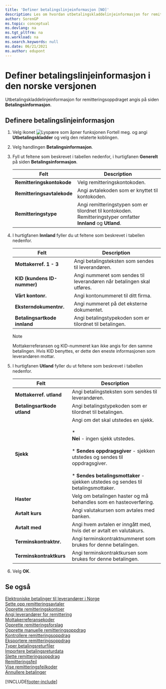 ```yaml
---
title: 'Definer betalingslinjeinformasjon [NO]'
description: Les om hvordan utbetalingskladdelinjeinformasjon for remitteringsoppdraget angis på siden Betalingsinformasjon.
author: SorenGP
ms.topic: conceptual
ms.devlang: na
ms.tgt_pltfrm: na
ms.workload: na
ms.search.keywords: null
ms.date: 06/21/2021
ms.author: edupont
---
```

# <a name="set-up-payment-line-information-in-the-norwegian-version"></a><a name="set-up-payment-line-information-in-the-norwegian-version"></a><a name="set-up-payment-line-information-in-the-norwegian-version"></a>Definer betalingslinjeinformasjon i den norske versjonen
Utbetalingskladdelinjeinformasjon for remitteringsoppdraget angis på siden **Betalingsinformasjon**.  

## <a name="to-set-up-payment-line-information"></a><a name="to-set-up-payment-line-information"></a><a name="to-set-up-payment-line-information"></a>Definere betalingslinjeinformasjon

1.  Velg ikonet ![Lyspære som åpner funksjonen Fortell meg.](../../media/ui-search/search_small.png "Fortell hva du vil gjøre") og angi **Utbetalingskladder** og velg den relaterte koblingen.  
2.  Velg handlingen **Betalingsinformasjon**.  
3.  Fyll ut feltene som beskrevet i tabellen nedenfor, i hurtigfanen **Generelt** på siden **Betalingsinformasjon**.  

    |Felt|Description|  
    |---------------------------------|---------------------------------------|  
    |**Remitteringskontokode**|Velg remitteringskontokoden.|  
    |**Remitteringsavtalekode**|Angi avtalekoden som er knyttet til kontokoden.|  
    |**Remitteringstype**|Angi remitteringstypen som er tilordnet til kontokoden. Remitteringstyper omfatter **Innland** og **Utland**.|  

4.  I hurtigfanen **Innland** fyller du ut feltene som beskrevet i tabellen nedenfor.  

    |Felt|Description|  
    |---------------------------------|---------------------------------------|  
    |**Mottakerref. 1 - 3**|Angi betalingsteksten som sendes til leverandøren.|  
    |**KID (kundens ID-nummer)**|Angi nummeret som sendes til leverandøren når betalingen skal utføres.|  
    |**Vårt kontonr.**|Angi kontonummeret til ditt firma.|  
    |**Eksterndokumentnr.**|Angi nummeret på det eksterne dokumentet.|  
    |**Betalingsartkode innland**|Angi betalingstypekoden som er tilordnet til betalingen.|  

    > [!NOTE]  
    >  Mottakerreferansen og KID-nummeret kan ikke angis for den samme betalingen. Hvis KID benyttes, er dette den eneste informasjonen som leverandøren mottar.  

5.  I hurtigfanen **Utland** fyller du ut feltene som beskrevet i tabellen nedenfor.  

    |Felt|Description|  
    |---------------------------------|---------------------------------------|  
    |**Mottakerref. utland**|Angi betalingsteksten som sendes til leverandøren.|  
    |**Betalingsartkode utland**|Angi betalingstypekoden som er tilordnet til betalingen.|  
    |**Sjekk**|Angi om det skal utstedes en sjekk.<br /><br /> * <br />                        **Nei** - ingen sjekk utstedes.<br /><br /> * **Sendes oppdragsgiver** - sjekken utstedes og sendes til oppdragsgiver.<br /><br /> * **Sendes betalingsmottaker** - sjekken utstedes og sendes til betalingsmottaker.|  
    |**Haster**|Velg om betalingen haster og må behandles som en hasteoverføring.|  
    |**Avtalt kurs**|Angi valutakursen som avtales med banken.|  
    |**Avtalt med**|Angi hvem avtalen er inngått med, hvis det er avtalt en valutakurs.|  
    |**Terminskontraktnr.**|Angi terminskontraktnummeret som brukes for denne betalingen.|  
    |**Terminskontraktkurs**|Angi terminskontraktkursen som brukes for denne betalingen.|  

6.  Velg **OK**.  

## <a name="see-also"></a><a name="see-also"></a><a name="see-also"></a>Se også
 [Elektroniske betalinger til leverandører i Norge](electronic-payments-to-vendors-in-norway.md)   
 [Sette opp remitteringsavtaler](how-to-set-up-remittance-agreements.md)   
 [Opprette remitteringskontoer](how-to-create-remittance-accounts.md)   
 [Angi leverandører for remittering](how-to-set-up-vendors-for-remittance.md)   
 [Mottakerreferansekoder](recipient-reference-codes.md)   
 [Opprette remitteringsforslag](how-to-create-remittance-suggestions.md)   
 [Opprette manuelle remitteringsoppdrag](how-to-create-manual-remittance-payments.md)   
 [Kontrollere remitteringsoppdrag](how-to-test-remittance-payments.md)   
 [Eksportere remitteringsoppdrag](how-to-export-remittance-payments.md)   
 [Typer betalingsreturfiler](types-of-payment-returns-files.md)   
 [Importere betalingsreturdata](how-to-import-payment-return-data.md)   
 [Slette remitteringsoppdrag](how-to-delete-remittance-payment-orders.md)   
 [Remitteringsfeil](remittance-errors.md)   
 [Vise remitteringsfeilkoder](how-to-view-remittance-error-codes.md)   
 [Annullere betalinger](how-to-cancel-payments.md)


[!INCLUDE[footer-include](../../includes/footer-banner.md)]
